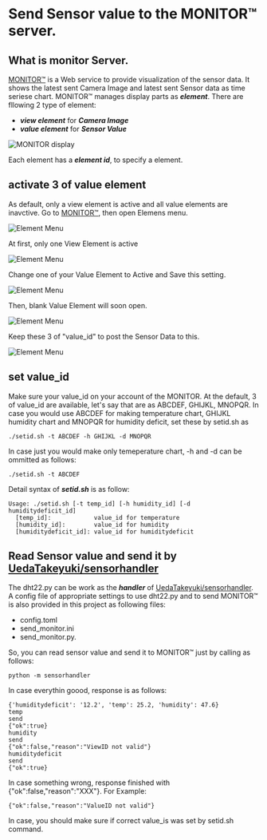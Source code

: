 # Send Sensor value to the MONITOR™ server.

## What is monitor Server.
[MONITOR™](https://monitor.uedasoft.com) is a Web service to provide visualization of the sensor data. It shows the latest sent Camera Image and latest sent Sensor data as time seriese chart.
MONITOR™ manages display parts as ***element***. There are fllowing 2 type of element:

- ***view element*** for ***Camera Image***
- ***value element*** for ***Sensor Value***

![MONITOR display](https://monitor.uedasoft.com/docs/UserGuide/pics/2018-08-19.12.42.14-2.png)

Each element has a ***element id***, to specify a element.

## activate 3 of value element
As default, only a view element is active and all value elements are inavctive. 
Go to [MONITOR™](https://monitor.uedasoft.com), then open Elemens menu.

![Element Menu](https://monitor.uedasoft.com/docs/UserGuide/pics/2018-09-03.16.32.56.png)

 At first,  only one  View Element is active

![Element Menu](https://monitor.uedasoft.com/docs/UserGuide/pics/2018-09-03.16.33.08.png)

Change one of your  Value Element  to Active  and Save this setting. 

![Element Menu](https://3.bp.blogspot.com/-x2vZCv-46kE/W7LYqIAdCLI/AAAAAAAABaw/iLf0K_Sol00-TK68qOFjRNDIoH2St_RmQCEwYBhgL/s320/%25E3%2582%25B9%25E3%2582%25AF%25E3%2583%25AA%25E3%2583%25BC%25E3%2583%25B3%25E3%2582%25B7%25E3%2583%25A7%25E3%2583%2583%25E3%2583%2588%2B2018-10-02%2B11.31.37.png)

Then, blank Value Element will soon open.

![Element Menu](https://monitor.uedasoft.com/docs/UserGuide/pics/2018-09-03.16.34.12.png)

Keep these 3 of "value_id" to post the Sensor Data to this.

![Element Menu](https://monitor.uedasoft.com/docs/UserGuide/pics/2018-09-03.16.34.12-2.png)


## set value_id
Make sure your value_id on your account of the MONITOR. At the default, 3 of value_id are available, let's say that are as ABCDEF, GHIJKL, MNOPQR. In case you would use ABCDEF for making temperature chart, GHIJKL humidity chart and MNOPQR for humidity deficit, set these by setid.sh as

```
./setid.sh -t ABCDEF -h GHIJKL -d MNOPQR
```

In case just you would make only temeperature chart, -h and -d can be ommitted as follows:


```
./setid.sh -t ABCDEF
```

Detail syntax of ***setid.sh*** is as follow:

```
Usage: ./setid.sh [-t temp_id] [-h humidity_id] [-d humiditydeficit_id] 
  [temp_id]:            value_id for temperature 
  [humidity_id]:        value_id for humidity 
  [humiditydeficit_id]: value_id for humiditydeficit 
```

## Read Sensor value and send it by [UedaTakeyuki/sensorhandler](https://github.com/UedaTakeyuki/sensorhandler)

The dht22.py can be work as the ***handler*** of [UedaTakeyuki/sensorhandler](https://github.com/UedaTakeyuki/sensorhandler). A config file of appropriate settings to use dht22.py and to send MONITOR™ is also provided in this project as following files:

- config.toml
- send_monitor.ini
- send_monitor.py.

So, you can read sensor value and send it to MONITOR™ just by calling as follows:

```
python -m sensorhandler
```

In case everythin goood, response is as follows:

```
{'humiditydeficit': '12.2', 'temp': 25.2, 'humidity': 47.6}
temp
send
{"ok":true}
humidity
send
{"ok":false,"reason":"ViewID not valid"}
humiditydeficit
send
{"ok":true}
```

In case something wrong, response finished with {"ok":false,"reason":"XXX"}. For Example:

```
{"ok":false,"reason":"ValueID not valid"}
```

In case, you should make sure if correct value_is was set by setid.sh command.
